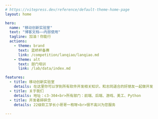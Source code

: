 ```yaml
---
# https://vitepress.dev/reference/default-theme-home-page
layout: home

hero:
  name: "移动创新实验室"
  text: "博客文档——内部使用"
  tagline: 加油！你能行
  actions:
    - theme: brand
      text: 蓝桥杯备赛
      link: /competition/lanqiao/lanqiao.md
    - theme: alt
      text: 部门培训
      link: /lab/data/index.md

features:
  - title: 移动创新实验室
    details: 在这里你可以学到所有软件开发相关知识，和志同道合的好朋友一起做开发
  - title: 关于我们
    details: 地址：c3-304<br>所有部门：前端、后端、游戏、美工、Python
  - title: 开发者碎碎念
    details: 22级软工学长小哥哥一枚呀<br>很不高兴为您服务
  
---
```

<confetti/>
